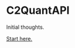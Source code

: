 # C2QuantAPI

Initial thoughts.

[Start here.](https://nbviewer.org/github/Svancara/C2QuantAPI/blob/main/docs/Report.ipynb)
     

